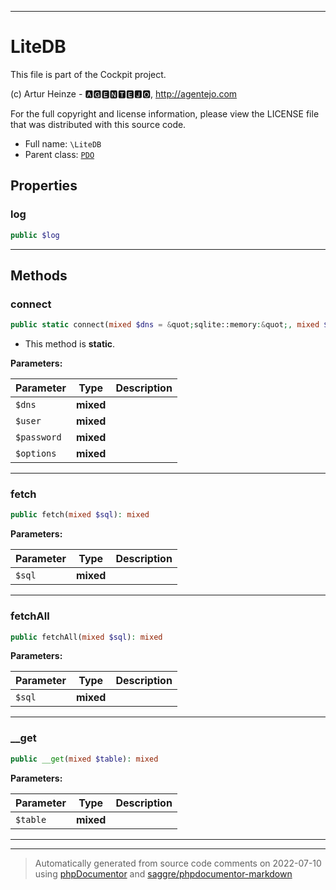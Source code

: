 ***

# LiteDB

This file is part of the Cockpit project.

(c) Artur Heinze - 🅰🅶🅴🅽🆃🅴🅹🅾, http://agentejo.com

For the full copyright and license information, please view the LICENSE
file that was distributed with this source code.

* Full name: `\LiteDB`
* Parent class: [`PDO`](./PDO.md)



## Properties


### log



```php
public $log
```






***

## Methods


### connect



```php
public static connect(mixed $dns = &quot;sqlite::memory:&quot;, mixed $user = null, mixed $password = null, mixed $options = []): mixed
```



* This method is **static**.




**Parameters:**

| Parameter | Type | Description |
|-----------|------|-------------|
| `$dns` | **mixed** |  |
| `$user` | **mixed** |  |
| `$password` | **mixed** |  |
| `$options` | **mixed** |  |




***

### fetch



```php
public fetch(mixed $sql): mixed
```








**Parameters:**

| Parameter | Type | Description |
|-----------|------|-------------|
| `$sql` | **mixed** |  |




***

### fetchAll



```php
public fetchAll(mixed $sql): mixed
```








**Parameters:**

| Parameter | Type | Description |
|-----------|------|-------------|
| `$sql` | **mixed** |  |




***

### __get



```php
public __get(mixed $table): mixed
```








**Parameters:**

| Parameter | Type | Description |
|-----------|------|-------------|
| `$table` | **mixed** |  |




***


***
> Automatically generated from source code comments on 2022-07-10 using [phpDocumentor](http://www.phpdoc.org/) and [saggre/phpdocumentor-markdown](https://github.com/Saggre/phpDocumentor-markdown)
